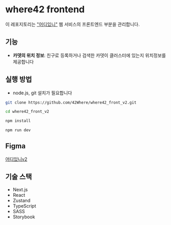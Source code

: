 # where42 frontend

이 레포지토리는 ["어디있니"](http://where42.kr/) 웹 서비스의 프론트엔드 부분을 관리합니다.

## 기능

- **카뎃의 위치 정보**: 친구로 등록하거나 검색한 카뎃이 클러스터에 있는지 위치정보를 제공합니다

## 실행 방법

- node.js, git 설치가 필요합니다

```bash
git clone https://github.com/42Where/where42_front_v2.git

cd where42_front_v2

npm install

npm run dev
```

## Figma
[어디있니v2](https://www.figma.com/file/pWuXx7ClToBqM9fil3vCij/v3?type=design&node-id=345-215&mode=dev)


## 기술 스택

- Next.js
- React
- Zustand
- TypeScript
- SASS
- Storybook
